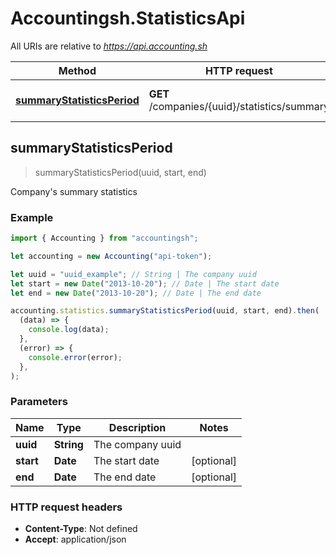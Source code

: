 # Accountingsh.StatisticsApi

All URIs are relative to *https://api.accounting.sh*

| Method                                                                  | HTTP request                                 | Description                      |
| ----------------------------------------------------------------------- | -------------------------------------------- | -------------------------------- |
| [**summaryStatisticsPeriod**](StatisticsApi.md#summaryStatisticsPeriod) | **GET** /companies/{uuid}/statistics/summary | Company&#39;s summary statistics |

## summaryStatisticsPeriod

> summaryStatisticsPeriod(uuid, start, end)

Company&#39;s summary statistics

### Example

```javascript
import { Accounting } from "accountingsh";

let accounting = new Accounting("api-token");

let uuid = "uuid_example"; // String | The company uuid
let start = new Date("2013-10-20"); // Date | The start date
let end = new Date("2013-10-20"); // Date | The end date

accounting.statistics.summaryStatisticsPeriod(uuid, start, end).then(
  (data) => {
    console.log(data);
  },
  (error) => {
    console.error(error);
  },
);
```

### Parameters

| Name      | Type       | Description      | Notes      |
| --------- | ---------- | ---------------- | ---------- |
| **uuid**  | **String** | The company uuid |
| **start** | **Date**   | The start date   | [optional] |
| **end**   | **Date**   | The end date     | [optional] |

### HTTP request headers

- **Content-Type**: Not defined
- **Accept**: application/json
